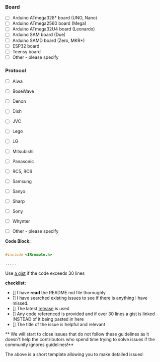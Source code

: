 ### Board
* [ ] Arduino ATmega328* board (UNO, Nano)
* [ ] Arduino ATmega2560 board (Mega)
* [ ] Arduino ATmega32U4 board (Leonardo)
* [ ] Arduino SAM board (Due)
* [ ] Arduino SAMD board (Zero, MKR*)
* [ ] ESP32 board
* [ ] Teensy board
* [ ] Other - please specify

### Protocol
* [ ] Aiwa
* [ ] BoseWave
* [ ] Denon
* [ ] Dish
* [ ] JVC
* [ ] Lego
* [ ] LG
* [ ] Mitsubishi
* [ ] Panasonic
* [ ] RC5, RC6
* [ ] Samsung
* [ ] Sanyo
* [ ] Sharp
* [ ] Sony
* [ ] Whynter
* [ ] Other - please specify


**Code Block:**
```c

#include <IRremote.h> 

.....

```

Use [a gist](gist.github.com) if the code exceeds 30 lines

**checklist:**
- [] I have **read** the README.md file thoroughly
- [] I have searched existing issues to see if there is anything I have missed.
- [] The latest [release](https://github.com/z3t0/Arduino-IRremote/releases/latest) is used
- [] Any code referenced is provided and if over 30 lines a gist is linked INSTEAD of it being pasted in here
- [] The title of the issue is helpful and relevant 

** We will start to close issues that do not follow these guidelines as it doesn't help the contributors who spend time trying to solve issues if the community ignores guidelines!**

The above is a short template allowing you to make detailed issues!
